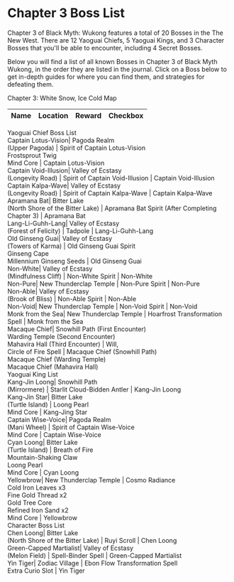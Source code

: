 # Chapter 3 Boss List

Chapter 3 of Black Myth: Wukong features a total of 20 Bosses in the The New West. There are 12 Yaoguai Chiefs, 5 Yaoguai Kings, and 3 Character Bosses that you'll be able to encounter, including 4 Secret Bosses. 

Below you will find a list of all known Bosses in Chapter 3 of Black Myth Wukong, in the order they are listed in the journal. Click on a Boss below to get in-depth guides for where you can find them, and strategies for defeating them. 

Chapter 3: White Snow, Ice Cold Map

Name | Location | Reward | Checkbox   
---|---|---|---  
Yaoguai Chief Boss List   
Captain Lotus-Vision| Pagoda Realm  
(Upper Pagoda) | Spirit of Captain Lotus-Vision  
Frostsprout Twig  
Mind Core | Captain Lotus-Vision  
Captain Void-Illusion| Valley of Ecstasy  
(Longevity Road) | Spirit of Captain Void-Illusion | Captain Void-Illusion  
Captain Kalpa-Wave| Valley of Ecstasy  
(Longevity Road) | Spirit of Captain Kalpa-Wave | Captain Kalpa-Wave  
Apramana Bat| Bitter Lake  
(North Shore of the Bitter Lake) | Apramana Bat Spirit (After Completing Chapter 3) | Apramana Bat  
Lang-Li-Guhh-Lang| Valley of Ecstasy  
(Forest of Felicity) | Tadpole | Lang-Li-Guhh-Lang  
Old Ginseng Guai| Valley of Ecstasy  
(Towers of Karma) | Old Ginseng Guai Spirit  
Ginseng Cape  
Millennium Ginseng Seeds | Old Ginseng Guai  
Non-White| Valley of Ecstasy  
(Mindfulness Cliff) | Non-White Spirit | Non-White  
Non-Pure| New Thunderclap Temple | Non-Pure Spirit | Non-Pure  
Non-Able| Valley of Ecstasy  
(Brook of Bliss) | Non-Able Spirit | Non-Able  
Non-Void| New Thunderclap Temple | Non-Void Spirit | Non-Void  
Monk from the Sea| New Thunderclap Temple | Hoarfrost Transformation Spell | Monk from the Sea  
Macaque Chief| Snowhill Path (First Encounter)  
Warding Temple (Second Encounter)  
Mahavira Hall (Third Encounter) | Will,  
Circle of Fire Spell | Macaque Chief (Snowhill Path)  
Macaque Chief (Warding Temple)  
Macaque Chief (Mahavira Hall)  
Yaoguai King List   
Kang-Jin Loong| Snowhill Path  
(Mirrormere) | Starlit Cloud-Bidden Antler | Kang-Jin Loong  
Kang-Jin Star| Bitter Lake  
(Turtle Island) | Loong Pearl  
Mind Core | Kang-Jing Star  
Captain Wise-Voice| Pagoda Realm  
(Mani Wheel) | Spirit of Captain Wise-Voice  
Mind Core | Captain Wise-Voice  
Cyan Loong| Bitter Lake  
(Turtle Island) | Breath of Fire  
Mountain-Shaking Claw  
Loong Pearl  
Mind Core | Cyan Loong  
Yellowbrow| New Thunderclap Temple | Cosmo Radiance  
Cold Iron Leaves x3  
Fine Gold Thread x2  
Gold Tree Core  
Refined Iron Sand x2  
Mind Core | Yellowbrow  
Character Boss List   
Chen Loong| Bitter Lake  
(North Shore of the Bitter Lake) | Ruyi Scroll | Chen Loong  
Green-Capped Martialist| Valley of Ecstasy  
(Melon Field) | Spell-Binder Spell | Green-Capped Martialist  
Yin Tiger| Zodiac Village | Ebon Flow Transformation Spell  
Extra Curio Slot | Yin Tiger
